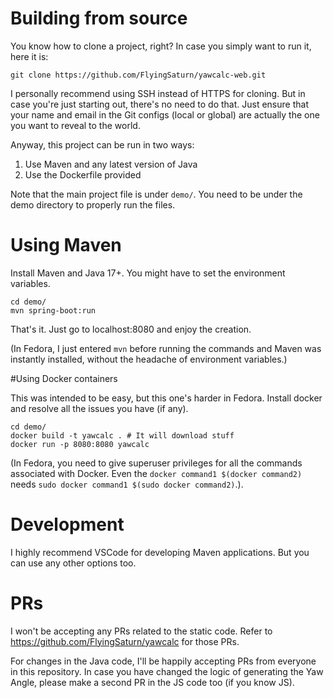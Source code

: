 # Building from source

You know how to clone a project, right? In case you simply want to run it, here it is:

`git clone https://github.com/FlyingSaturn/yawcalc-web.git`

I personally recommend using SSH instead of HTTPS for cloning. But in case you're just starting out, there's no need to do that. Just ensure that your name and email in the Git configs (local or global) are actually the one you want to reveal to the world.

Anyway, this project can be run in two ways:

1) Use Maven and any latest version of Java 
2) Use the Dockerfile provided

Note that the main project file is under `demo/`. You need to be under the demo directory to properly run the files.

# Using Maven

Install Maven and Java 17+. You might have to set the environment variables. 

```
cd demo/
mvn spring-boot:run
```
That's it. Just go to localhost:8080 and enjoy the creation. 

(In Fedora, I just entered `mvn` before running the commands and Maven was instantly installed, without the headache of environment variables.)

#Using Docker containers

This was intended to be easy, but this one's harder in Fedora. Install docker and resolve all the issues you have (if any).

```
cd demo/
docker build -t yawcalc . # It will download stuff
docker run -p 8080:8080 yawcalc
```
(In Fedora, you need to give superuser privileges for all the commands associated with Docker. Even the `docker command1 $(docker command2)` needs `sudo docker command1 $(sudo docker command2)`.).

# Development

I highly recommend VSCode for developing Maven applications. But you can use any other options too.

# PRs

I won't be accepting any PRs related to the static code. Refer to https://github.com/FlyingSaturn/yawcalc for those PRs.

For changes in the Java code, I'll be happily accepting PRs from everyone in this repository. In case you have changed the logic of generating the Yaw Angle, please make a second PR in the JS code too (if you know JS).
